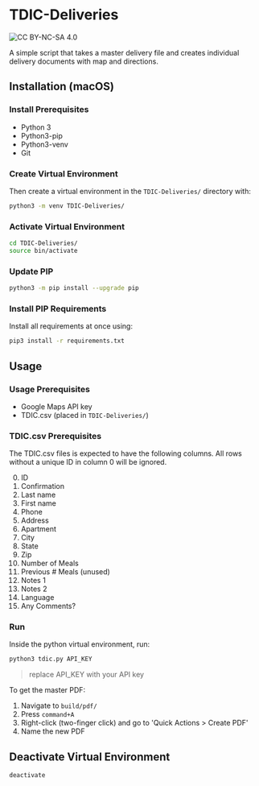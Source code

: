 # TDIC-Deliveries

![CC BY-NC-SA 4.0](https://img.shields.io/badge/License-CC%20BY--NC--SA%204.0-lightgrey.svg)

A simple script that takes a master delivery file and creates individual delivery documents with map and directions.

## Installation (macOS)
### Install Prerequisites
* Python 3
* Python3-pip
* Python3-venv
* Git

### Create Virtual Environment
Then create a virtual environment in the `TDIC-Deliveries/` directory with:
```sh
python3 -m venv TDIC-Deliveries/
```

### Activate Virtual Environment
```sh
cd TDIC-Deliveries/
source bin/activate
```

### Update PIP
```sh
python3 -m pip install --upgrade pip
```

### Install PIP Requirements
Install all requirements at once using:
```sh
pip3 install -r requirements.txt
``` 

## Usage
### Usage Prerequisites
* Google Maps API key
* TDIC.csv (placed in `TDIC-Deliveries/`)

### TDIC.csv Prerequisites
The TDIC.csv files is expected to have the following columns. All rows without a unique ID in column 0 will be ignored.

0. ID
1. Confirmation
2. Last name
3. First name
4. Phone
5. Address
6. Apartment
7. City
8. State
9. Zip 	
10. Number of Meals	
11. Previous # Meals (unused) 
12. Notes 1	
13. Notes 2
14. Language	
15. Any Comments?

### Run

Inside the python virtual environment, run:
```sh
python3 tdic.py API_KEY
```
> replace API_KEY with your API key

To get the master PDF:
1. Navigate to `build/pdf/`
2. Press `command+A`
3. Right-click (two-finger click) and go to 'Quick Actions > Create PDF'
4. Name the new PDF

## Deactivate Virtual Environment
```sh
deactivate
```

